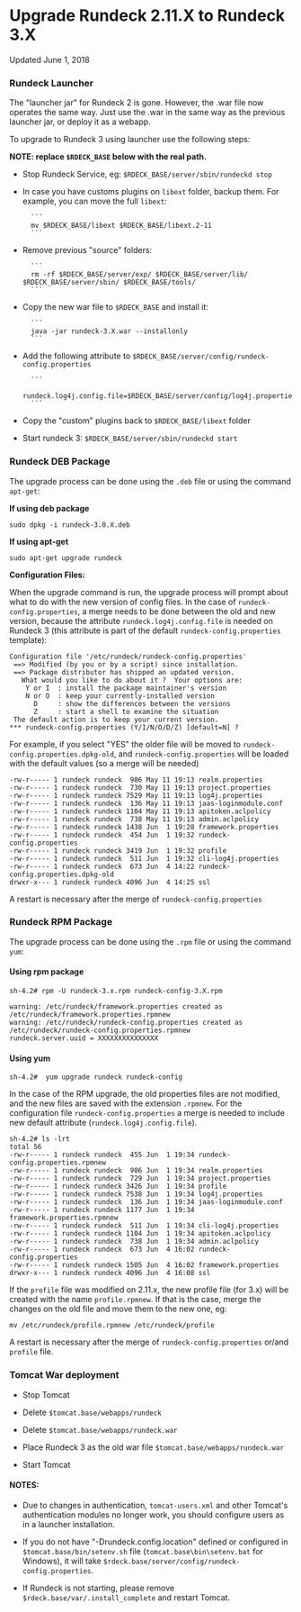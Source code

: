 # Upgrade Rundeck 2.11.X to Rundeck 3.X

Updated June 1, 2018

### Rundeck Launcher

The "launcher jar" for Rundeck 2 is gone. However, the .war file now operates the same way. Just use the .war in the same way as the previous launcher jar, or deploy it as a webapp.

To upgrade to Rundeck 3 using launcher use the following steps:

**NOTE: replace `$RDECK_BASE` below with the real path.**

- Stop Rundeck Service, eg: `$RDECK_BASE/server/sbin/rundeckd stop`

- In case you have customs plugins on `libext` folder, backup them. For example, you can move the full `libext`:

      	```
      	mv $RDECK_BASE/libext $RDECK_BASE/libext.2-11
      	```

- Remove previous "source" folders:

      	```
      	rm -rf $RDECK_BASE/server/exp/ $RDECK_BASE/server/lib/ $RDECK_BASE/server/sbin/ $RDECK_BASE/tools/
      	```

- Copy the new war file to `$RDECK_BASE` and install it:

      	```
      	java -jar rundeck-3.X.war --installonly
      	```

- Add the following attribute to `$RDECK_BASE/server/config/rundeck-config.properties`

      	```
      	rundeck.log4j.config.file=$RDECK_BASE/server/config/log4j.properties
      	```

- Copy the "custom" plugins back to `$RDECK_BASE/libext` folder

- Start rundeck 3: `$RDECK_BASE/server/sbin/rundeckd start`

### Rundeck DEB Package

The upgrade process can be done using the `.deb` file or using the command `apt-get`:

**If using deb package**

```
sudo dpkg -i rundeck-3.0.X.deb
```

**If using apt-get**

```
sudo apt-get upgrade rundeck
```

**Configuration Files:**

When the upgrade command is run, the upgrade process will prompt about what to do with the new version of config files. In the case of `rundeck-config.properties`, a merge needs to be done between the old and new version, because the attribute `rundeck.log4j.config.file` is needed on Rundeck 3 (this attribute is part of the default `rundeck-config.properties` template):

```
Configuration file '/etc/rundeck/rundeck-config.properties'
 ==> Modified (by you or by a script) since installation.
 ==> Package distributor has shipped an updated version.
   What would you like to do about it ?  Your options are:
    Y or I  : install the package maintainer's version
    N or O  : keep your currently-installed version
      D     : show the differences between the versions
      Z     : start a shell to examine the situation
 The default action is to keep your current version.
*** rundeck-config.properties (Y/I/N/O/D/Z) [default=N] ?
```

For example, if you select "YES" the older file will be moved to `rundeck-config.properties.dpkg-old`, and `rundeck-config.properties` will be loaded with the default values (so a merge will be needed)

```
-rw-r----- 1 rundeck rundeck  986 May 11 19:13 realm.properties
-rw-r----- 1 rundeck rundeck  730 May 11 19:13 project.properties
-rw-r----- 1 rundeck rundeck 7529 May 11 19:13 log4j.properties
-rw-r----- 1 rundeck rundeck  136 May 11 19:13 jaas-loginmodule.conf
-rw-r----- 1 rundeck rundeck 1104 May 11 19:13 apitoken.aclpolicy
-rw-r----- 1 rundeck rundeck  738 May 11 19:13 admin.aclpolicy
-rw-r----- 1 rundeck rundeck 1438 Jun  1 19:28 framework.properties
-rw-r----- 1 rundeck rundeck  454 Jun  1 19:32 rundeck-config.properties
-rw-r----- 1 rundeck rundeck 3419 Jun  1 19:32 profile
-rw-r----- 1 rundeck rundeck  511 Jun  1 19:32 cli-log4j.properties
-rw-r----- 1 rundeck rundeck  673 Jun  4 14:22 rundeck-config.properties.dpkg-old
drwxr-x--- 1 rundeck rundeck 4096 Jun  4 14:25 ssl
```

A restart is necessary after the merge of `rundeck-config.properties`

### Rundeck RPM Package

The upgrade process can be done using the `.rpm` file or using the command `yum`:

#### Using rpm package

```
sh-4.2# rpm -U rundeck-3.x.rpm rundeck-config-3.X.rpm

warning: /etc/rundeck/framework.properties created as /etc/rundeck/framework.properties.rpmnew
warning: /etc/rundeck/rundeck-config.properties created as /etc/rundeck/rundeck-config.properties.rpmnew
rundeck.server.uuid = XXXXXXXXXXXXXXX

```

#### Using yum

```
sh-4.2#  yum upgrade rundeck rundeck-config
```

In the case of the RPM upgrade, the old properties files are not modified, and the new files are saved with the extension `.rpmnew`. For the configuration file `rundeck-config.properties` a merge is needed to include new default attribute (`rundeck.log4j.config.file`).

```
sh-4.2# ls -lrt
total 56
-rw-r----- 1 rundeck rundeck  455 Jun  1 19:34 rundeck-config.properties.rpmnew
-rw-r----- 1 rundeck rundeck  986 Jun  1 19:34 realm.properties
-rw-r----- 1 rundeck rundeck  729 Jun  1 19:34 project.properties
-rw-r----- 1 rundeck rundeck 3426 Jun  1 19:34 profile
-rw-r----- 1 rundeck rundeck 7538 Jun  1 19:34 log4j.properties
-rw-r----- 1 rundeck rundeck  136 Jun  1 19:34 jaas-loginmodule.conf
-rw-r----- 1 rundeck rundeck 1177 Jun  1 19:34 framework.properties.rpmnew
-rw-r----- 1 rundeck rundeck  511 Jun  1 19:34 cli-log4j.properties
-rw-r----- 1 rundeck rundeck 1104 Jun  1 19:34 apitoken.aclpolicy
-rw-r----- 1 rundeck rundeck  738 Jun  1 19:34 admin.aclpolicy
-rw-r----- 1 rundeck rundeck  673 Jun  4 16:02 rundeck-config.properties
-rw-r----- 1 rundeck rundeck 1505 Jun  4 16:02 framework.properties
drwxr-x--- 1 rundeck rundeck 4096 Jun  4 16:08 ssl
```

If the `profile` file was modified on 2.11.x, the new profile file (for 3.x) will be created with the name `profile.rpmnew`. If that is the case, merge the changes on the old file and move them to the new one, eg:

```
mv /etc/rundeck/profile.rpmnew /etc/rundeck/profile
```

A restart is necessary after the merge of `rundeck-config.properties` or/and `profile` file.

### Tomcat War deployment

- Stop Tomcat

- Delete `$tomcat.base/webapps/rundeck`

- Delete `$tomcat.base/webapps/rundeck.war`

- Place Rundeck 3 as the old war file `$tomcat.base/webapps/rundeck.war`

- Start Tomcat

#### NOTES:

- Due to changes in authentication, `tomcat-users.xml` and other Tomcat's authentication modules no longer work, you should configure users as in a launcher installation.

- If you do not have "-Drundeck.config.location" defined or configured in `$tomcat.base/bin/setenv.sh` file (`tomcat.base\bin\setenv.bat` for Windows), it will take `$rdeck.base/server/config/rundeck-config.properties`.

- If Rundeck is not starting, please remove `$rdeck.base/var/.install_complete` and restart Tomcat.
